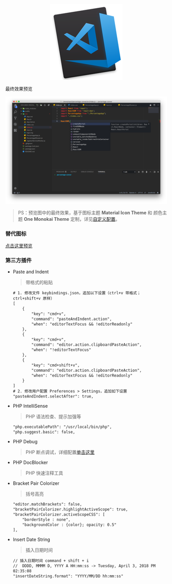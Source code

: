 <p align="center">
	<a href="https://code.visualstudio.com">
		<img src="./icons/vscode.png" attr="rsync logo" title="官网：https://www.docker.com">
	</a>
</p>

最终效果预览

![Visual Studio Code](./preview.png "Visual Studio Code")

> PS：预览图中的最终效果，基于图标主题 **Material Icon Theme** 和 颜色主题 **One Monokai Theme** 定制，详见[自定义配置](./settings.json)。

### 替代图标

[点击这里预览](./icons/README.md)

### 第三方插件

- Paste and Indent

    > 带格式的粘贴

    ```
    # 1. 修改文件 keybindings.json，追加以下设置（ctrl+v 带格式；ctrl+shift+v 原样）
    [
        {
            "key": "cmd+v",
            "command": "pasteAndIndent.action",
            "when": "editorTextFocus && !editorReadonly"
        },
        {
            "key": "cmd+v",
            "command": "editor.action.clipboardPasteAction",
            "when": "!editorTextFocus"
        },
        {
            "key": "cmd+shift+v",
            "command": "editor.action.clipboardPasteAction",
            "when": "editorTextFocus && !editorReadonly"
        }
    ]
    # 2. 修改用户配置 Preferences > Settings，追加如下设置
    "pasteAndIndent.selectAfter": true,
    ```

- PHP IntelliSense

    > PHP 语法检查、提示加强等

    ```
    "php.executablePath": "/usr/local/bin/php",
    "php.suggest.basic": false,
    ```

- PHP Debug

    > PHP 断点调试，详细配置[单击这里](./php_xdebug.md)

- PHP DocBlocker

    > PHP 快速注释工具

- Bracket Pair Colorizer

    > 括号高亮

    ```
    "editor.matchBrackets": false,
    "bracketPairColorizer.highlightActiveScope": true,
    "bracketPairColorizer.activeScopeCSS": [
        "borderStyle : none",
        "backgroundColor : {color}; opacity: 0.5"
    ],
    ```
 
- Insert Date String

 	> 插入日期时间
 	
 	```
    // 插入日期时间 command + shift + i
    //  DDDD, MMMM D, YYYY A HH:mm:ss -> Tuesday, April 3, 2018 PM 02:35:08
    "insertDateString.format": "YYYY/MM/DD hh:mm:ss"
 	```